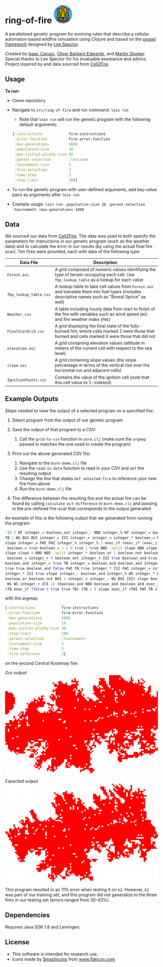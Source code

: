 # ring-of-fire  <img src="logo.png" width="60" height="60"/>



A parallelized genetic program for evolving rules that describe a cellular automaton-based wildfire simulation using Clojure and based on the [propel framework](https://github.com/lspector/propel) designed by [Lee Spector](https://github.com/lspector). 

Created by [Isaac Caruso](https://github.com/icaruso21), [Oliver Baldwin Edwards](https://github.com/Oliver-BE), and [Martin Glusker](https://github.com/mglusker). 
Special thanks to Lee Spector for his invaluable assistance and advice. 
Project inspired by and data sourced from [Cell2Fire](https://github.com/cell2fire/Cell2Fire).

## Usage

**To run:**
 * Clone repository
 * Navigate to  `src/ring-of-fire` and run command: `lein run`
    * Note that `lein run` will run the genetic program with the following default arguments:

    ```clojure
    {:instructions            fire-instructions
     :error-function          fire-error-function
     :max-generations         5000
     :population-size         10
     :max-initial-plushy-size 40
     :parent-selection        :lexicase
     :tournament-size         5
     :fire-selection          2
     :time-step               3
     :step-limit              100}
    ```

 * To run the genetic program with user-defined arguments, add key-value pairs as arguments after `lein run` 
 * Example usage: `lein run :population-size 20 :parent-selection :tournament :max-generations 1000` 
    
## Data

We sourced our data from [Cell2Fire](https://github.com/cell2fire/Cell2Fire). 
The data was used to both specify the parameters for instructions in our genetic program (such as the weather data) and to 
calculate the error in our results (by using the actual final fire scar).
Ten fires were provided, each with data of the following type:

| Data File                | Description   |
| ------------------------ | ------------- |
| `Forest.asc`             | A grid composed of numeric values identifying the type of terrain occupying each cell. Use `fbp_lookup_table` as a lookup for each value  |     
| `fbp_lookup_table.csv`   | A lookup table to take cell values from `Forest.asc` and translate them into fuel types (includes descriptive names such as "Boreal Sprice" as well)             |
| `Weather.csv`            | A table including hourly data from start to finish of the fire with variables such as wind speed (`WS`) and fire weather index (`FWI`)             |
| `FinalScarGrid.csv`      | A grid displaying the final state of the fully-burned fire, where cells marked 1 were those that burned and cells marked 0 were those that did not            |
| `elevation.asc`          | A grid containing elevation values (altitude in meters of the current cell with respect to the sea level)            |
| `slope.asc`              | A grid containing slope values (the slope percentage in terms of the vertical rise over the horizontal run and adjacent cells)         |
| `IgnitionPoints.csv`     | Contains the value of the ignition cell (note that this cell value iis 1-indexed)         |

## Example Outputs

Steps needed to view the output of a selected program on a specified fire:

1. Select program from the output of our genetic program

2. Save the output of that program to a CSV:
    1. Call the `grid-to-csv` function in `core.clj` 
    (make sure the `argmap` passed in matches the one used to create the program)
    
3. Print out the above generated CSV file:
    1. Navigate to the `burn-demo.clj` file
    2. Use the `read-in-data` function to read in your CSV and `def` the resulting output
    3. Change the line that states `def selected-fire` to reference your new fire from above
    4. Run the `burn-demo.clj` file
    
4. The difference between the resulting fire and the actual fire can be found
by calling `calculate-pct-difference` in `burn-demo.clj` and passing in the 
pre-defined fire-scar that corresponds to the output generated 
 
An example of this is the following output that we generated from running the program
```clojure
'(0 2 NT integer_= boolean_not integer_- NBD integer_% NT integer_= boolean_not boolean_and :split integer_+ integer_% 
TB 1 WS BUI BUI integer_= ISI integer_= integer_= integer_* boolean_= NT integer_= integer_* TB integer_= integer_= 
slope integer_= FWI FWI integer_% integer_% 1 exec_if (exec_if (exec_if (slope TB slope boolean_not true NT true true
 boolean_= true boolean_= 1 1 0 true 1 true NBD :split slope NBD slope integer_* 0 NBD slope slope TB integer_+ 0 slope 
slope slope 0 NBD NBD :split integer_* boolean_or 1 boolean_not boolean_not boolean_or integer_% boolean_not boolean_not
 boolean_= integer_+ 0 boolean_not integer_+ ISI true boolean_and true true boolean_and true boolean_and :split 
boolean_and integer_= true TB integer_= boolean_and boolean_and integer_= true :split true true boolean_and ISI FWI 
true true boolean_and false FWI TB true integer_* ISI FWI integer_+ integer_= FWI boolean_and true ISI) (integer_= 
integer_* ISI true slope integer_- boolean_and integer_% WD integer_* boolean_not integer_- integer_- integer_= ISI WS 
boolean_or boolean_not BUI 1 integer_= integer_- WS BUI ISI) slope boolean_and boolean_or :split integer_+ BUI 1 NBD WS
 WS WS integer_+ ISI 1) (boolean_and NBD boolean_and boolean_and exec_if (true 2) (WD exec_if (boolean_and 1 true 2) 
(TB exec_if (false 0 true true TB) (TB 1 0 slope exec_if (FWI FWI TB slope 1 WD FWI) ()))))) ()))
```
with the argmap
```clojure
{:instructions            fire-instructions
 :error-function          fire-error-function
 :max-generations         5000
 :population-size         10
 :max-initial-plushy-size 40
 :step-limit              100
 :parent-selection        :tournament
 :tournament-size         5
 :time-step               3
 :fire-selection          2}
```
on the second Central Kootenay fire:

_Our output_
![Our output k2](k2-output.png)

_Expected output_
![Actual output k2](k2.png)

This program resulted in an 11% error when testing it on `k2`. However, `k2` was part of 
our training set, and this program did not generalize to the three fires in our testing set
(errors ranged from 35-43%).

## Dependencies

Requires Java SDK 1.8 and Leiningen. 

## License

* This software is intended for research use. 
* <div>Icons made by <a href="https://www.flaticon.com/authors/smashicons" title="Smashicons">Smashicons</a> from <a href="https://www.flaticon.com/" title="Flaticon">www.flaticon.com</a></div>


